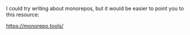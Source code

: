 I could try writing about monorepos, but it would be easier to point you to this resource:

https://monorepo.tools/